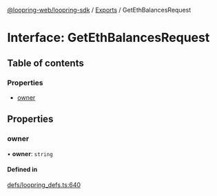 [@loopring-web/loopring-sdk](../README.md) / [Exports](../modules.md) / GetEthBalancesRequest

# Interface: GetEthBalancesRequest

## Table of contents

### Properties

- [owner](GetEthBalancesRequest.md#owner)

## Properties

### owner

• **owner**: `string`

#### Defined in

[defs/loopring_defs.ts:640](https://github.com/Loopring/loopring_sdk/blob/a4b843d/src/defs/loopring_defs.ts#L640)
